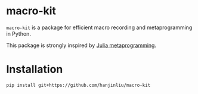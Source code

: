 # macro-kit

`macro-kit` is a package for efficient macro recording and metaprogramming in Python.

This package is strongly inspired by [Julia metaprogramming](https://docs.julialang.org/en/v1/manual/metaprogramming/).


# Installation

```
pip install git+https://github.com/hanjinliu/macro-kit
```

